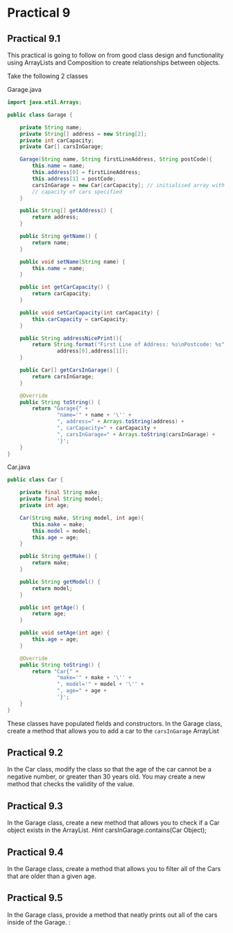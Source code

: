 # Practical 9

## Practical 9.1

This practical is going to follow on from good class design and functionality
using ArrayLists and Composition to create relationships between objects.
 
 
Take the following 2 classes

Garage.java
```java
import java.util.Arrays;

public class Garage {

    private String name;
    private String[] address = new String[2];
    private int carCapacity;
    private Car[] carsInGarage;

    Garage(String name, String firstLineAddress, String postCode){
        this.name = name;
        this.address[0] = firstLineAddress;
        this.address[1] = postCode;
        carsInGarage = new Car[carCapacity]; // initialised array with the
        // capacity of cars specified
    }

    public String[] getAddress() {
        return address;
    }

    public String getName() {
        return name;
    }

    public void setName(String name) {
        this.name = name;
    }

    public int getCarCapacity() {
        return carCapacity;
    }

    public void setCarCapacity(int carCapacity) {
        this.carCapacity = carCapacity;
    }

    public String addressNicePrint(){
        return String.format("First Line of Address: %s\nPostcode: %s",
                address[0],address[1]);
    }

    public Car[] getCarsInGarage() {
        return carsInGarage;
    }

    @Override
    public String toString() {
        return "Garage{" +
                "name='" + name + '\'' +
                ", address=" + Arrays.toString(address) +
                ", carCapacity=" + carCapacity +
                ", carsInGarage=" + Arrays.toString(carsInGarage) +
                '}';
    }
}

```

Car.java

```java
public class Car {

    private final String make;
    private final String model;
    private int age;

    Car(String make, String model, int age){
        this.make = make;
        this.model = model;
        this.age = age;
    }

    public String getMake() {
        return make;
    }

    public String getModel() {
        return model;
    }

    public int getAge() {
        return age;
    }

    public void setAge(int age) {
        this.age = age;
    }

    @Override
    public String toString() {
        return "Car{" +
                "make='" + make + '\'' +
                ", model='" + model + '\'' +
                ", age=" + age +
                '}';
    }
}

```

These classes have populated fields and constructors. In the Garage class,
create a method that allows you to add a car to the `carsInGarage` ArrayList


## Practical 9.2

In the Car class, modify the class so that the age of the car cannot be a
negative number, or greater than 30 years old. You may create a new method
that checks the validity of the value.

## Practical 9.3

In the Garage class, create a new method that allows you to check if a Car
object exists in the ArrayList. *Hint* carsInGarage.contains(Car Object);


## Practical 9.4

In the Garage class, create a method that allows you to filter all of the
Cars that are older than a given age.

## Practical 9.5

In the Garage class, provide a method that neatly prints out all of the cars
inside of the Garage.
:
